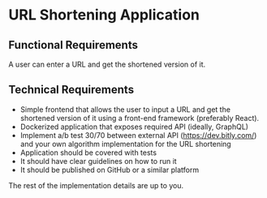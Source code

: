 # URL Shortening Application

## Functional Requirements
A user can enter a URL and get the shortened version of it.

## Technical Requirements
 - Simple frontend that allows the user to input a URL and get the shortened version of it
using a front-end framework (preferably React).
 - Dockerized application that exposes required API (ideally, GraphQL)
 - Implement a/b test 30/70 between external API (https://dev.bitly.com/) and your own
algorithm implementation for the URL shortening
 - Application should be covered with tests
 - It should have clear guidelines on how to run it
 - It should be published on GitHub or a similar platform

The rest of the implementation details are up to you.